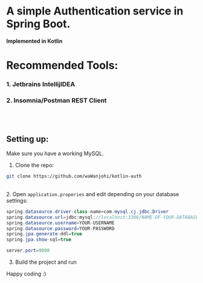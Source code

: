 # A simple Authentication service in Spring Boot.
#### Implemented in Kotlin 

# Recommended Tools:
  ### 1. Jetbrains IntellijIDEA
  ### 2. Insomnia/Postman REST Client
  <br><br>
## Setting up:
Make sure you have a working MySQL.
1. Clone the repo:
```bash
git clone https://github.com/waWanjohi/kotlin-auth
```
<br>
2. Open  <code>application.properies</code>  and edit depending on your database settings:

```java
spring.datasource.driver-class-name=com.mysql.cj.jdbc.Driver
spring.datasource.url=jdbc:mysql://localhost:3306/NAME-OF-YOUR-DATABASE
spring.datasource.username=YOUR-USERNAME
spring.datasource.password=YOUR-PASSWORD
spring.jpa.generate-ddl=true
spring.jpa.show-sql=true

server.port=9000
```
3. Build the project and run

Happy coding :)